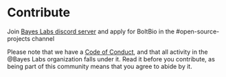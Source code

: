 # Contribute

Join [Bayes Labs discord server](https://discord.gg/94qsW9wzuH) and apply for BoltBio in the #open-source-projects channel

Please note that we have a [Code of Conduct](CODE_OF_CONDUCT.md), and that all activity in the @Bayes Labs organization falls under it. Read it before you contribute, as being part of this community means that you agree to abide by it. 
